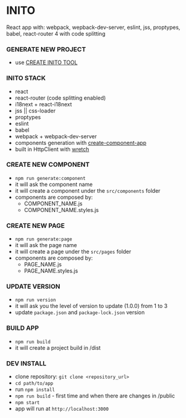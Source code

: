 # INITO

React app with: webpack, wepback-dev-server, eslint, jss, proptypes, babel, react-router 4 with code splitting

### GENERATE NEW PROJECT

-   use [CREATE INITO TOOL](https://github.com/giovannibieller/create-inito)

### INITO STACK

-   react
-   react-router (code splitting enabled)
-   i18next + react-i18next
-   jss || css-loader
-   proptypes
-   eslint
-   babel
-   webpack + webpack-dev-server
-   components generation with [create-component-app](https://www.npmjs.com/package/create-component-app)
-   built in HttpClient with [wretch](https://www.npmjs.com/package/wretch)

### CREATE NEW COMPONENT

-   `npm run generate:component`
-   it will ask the component name
-   it will create a component under the `src/components` folder
-   components are composed by:
    -   COMPONENT_NAME.js
    -   COMPONENT_NAME.styles.js

### CREATE NEW PAGE

-   `npm run generate:page`
-   it will ask the page name
-   it will create a page under the `src/pages` folder
-   components are composed by:
    -   PAGE_NAME.js
    -   PAGE_NAME.styles.js

### UPDATE VERSION

-   `npm run version`
-   it will ask you the level of version to update (1.0.0) from 1 to 3
-   update `package.json` and `package-lock.json` version

### BUILD APP

-   `npm run build`
-   it will create a project build in /dist

### DEV INSTALL

-   clone repository: `git clone <repository_url>`
-   `cd path/to/app`
-   run `npm install`
-   `npm run build` - first time and when there are changes in /public
-   `npm start`
-   app will run at `http://localhost:3000`

